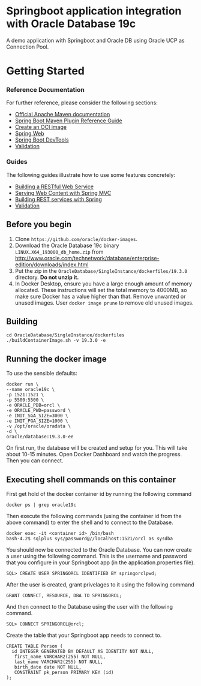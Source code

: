 # Springboot application integration with Oracle Database 19c
A demo application with Springboot and Oracle DB using Oracle UCP as Connection Pool.

# Getting Started

### Reference Documentation
For further reference, please consider the following sections:

* [Official Apache Maven documentation](https://maven.apache.org/guides/index.html)
* [Spring Boot Maven Plugin Reference Guide](https://docs.spring.io/spring-boot/docs/3.0.0/maven-plugin/reference/html/)
* [Create an OCI image](https://docs.spring.io/spring-boot/docs/3.0.0/maven-plugin/reference/html/#build-image)
* [Spring Web](https://docs.spring.io/spring-boot/docs/3.0.0/reference/htmlsingle/#web)
* [Spring Boot DevTools](https://docs.spring.io/spring-boot/docs/3.0.0/reference/htmlsingle/#using.devtools)
* [Validation](https://docs.spring.io/spring-boot/docs/3.0.0/reference/htmlsingle/#io.validation)

### Guides
The following guides illustrate how to use some features concretely:

* [Building a RESTful Web Service](https://spring.io/guides/gs/rest-service/)
* [Serving Web Content with Spring MVC](https://spring.io/guides/gs/serving-web-content/)
* [Building REST services with Spring](https://spring.io/guides/tutorials/rest/)
* [Validation](https://spring.io/guides/gs/validating-form-input/)

Before you begin
----------------

1. Clone `https://github.com/oracle/docker-images`.
1. Download the Oracle Database 19c binary `LINUX.X64_193000_db_home.zip` from http://www.oracle.com/technetwork/database/enterprise-edition/downloads/index.html
1. Put the zip in the `OracleDatabase/SingleInstance/dockerfiles/19.3.0` directory. **Do not unzip it.**
1. In Docker Desktop, ensure you have a large enough amount of memory allocated. These instructions will set the total memory to 4000MB, so make sure Docker has a value higher than that. Remove unwanted or unused images. User `docker image prune` to remove old unused images.

Building
--------


````
cd OracleDatabase/SingleInstance/dockerfiles
./buildContainerImage.sh -v 19.3.0 -e
````

Running the docker image
-------

To use the sensible defaults:

```
docker run \
--name oracle19c \
-p 1521:1521 \
-p 5500:5500 \
-e ORACLE_PDB=orcl \
-e ORACLE_PWD=password \
-e INIT_SGA_SIZE=3000 \
-e INIT_PGA_SIZE=1000 \
-v /opt/oracle/oradata \
-d \
oracle/database:19.3.0-ee

```
On first run, the database will be created and setup for you. This will take about 10-15 minutes. Open Docker Dashboard and watch the progress. Then you can connect.

Executing shell commands on this container
-------

First get hold of the docker container id by running the following command
```
docker ps | grep oracle19c
```
Then execute the following commands (using the container id from the above command) to enter the shell and to connect to the Database.
```
docker exec -it <container id> /bin/bash
bash-4.2$ sqlplus sys/password@//localhost:1521/orcl as sysdba
```

You should now be connected to the Oracle Database. You can now create a user using the following command. This is the username and password that you configure in your Springboot app (in the application.properties file).

```
SQL> CREATE USER SPRINGORCL IDENTIFIED BY springorclpwd;
```
After the user is created, grant privelages to it using the following command

```
GRANT CONNECT, RESOURCE, DBA TO SPRINGORCL;
```
And then connect to the Database using the user with the following command.

```
SQL> CONNECT SPRINGORCL@orcl;
```
Create the table that your Springboot app needs to connect to.

```
CREATE TABLE Person (
  id INTEGER GENERATED BY DEFAULT AS IDENTITY NOT NULL,
   first_name VARCHAR2(255) NOT NULL,
   last_name VARCHAR2(255) NOT NULL,
   birth_date date NOT NULL,
   CONSTRAINT pk_person PRIMARY KEY (id)
);
```
